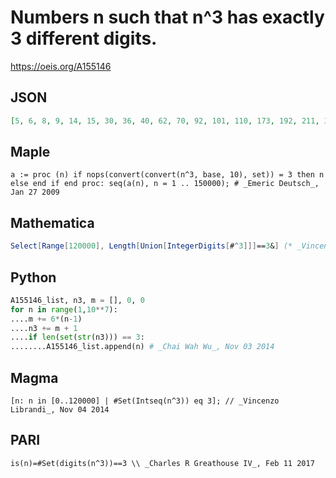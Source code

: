 # Numbers n such that n^3 has exactly 3 different digits\.
https://oeis.org/A155146
## JSON
```JSON
[5, 6, 8, 9, 14, 15, 30, 36, 40, 62, 70, 92, 101, 110, 173, 192, 211, 300, 400, 700, 888, 1001, 1010, 1100, 1920, 3000, 3543, 4000, 7000, 8880, 10001, 10010, 10100, 11000, 19200, 30000, 35430, 40000, 70000, 88800, 100001, 100010, 100100, 101000, 110000, 110011]
```
## Maple
```Maple
a := proc (n) if nops(convert(convert(n^3, base, 10), set)) = 3 then n else end if end proc: seq(a(n), n = 1 .. 150000); # _Emeric Deutsch_, Jan 27 2009
```
## Mathematica
```Mathematica
Select[Range[120000], Length[Union[IntegerDigits[#^3]]]==3&] (* _Vincenzo Librandi_, Nov 04 2014 *)
```
## Python
```Python
A155146_list, n3, m = [], 0, 0
for n in range(1,10**7):
....m += 6*(n-1)
....n3 += m + 1
....if len(set(str(n3))) == 3:
........A155146_list.append(n) # _Chai Wah Wu_, Nov 03 2014
```
## Magma
```Magma
[n: n in [0..120000] | #Set(Intseq(n^3)) eq 3]; // _Vincenzo Librandi_, Nov 04 2014
```
## PARI
```PARI
is(n)=#Set(digits(n^3))==3 \\ _Charles R Greathouse IV_, Feb 11 2017
```
